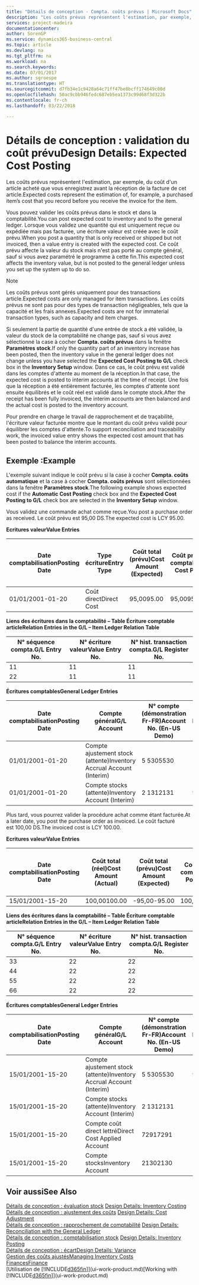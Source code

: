 ```yaml
---
title: "Détails de conception - Compta. coûts prévus | Microsoft Docs"
description: "Les coûts prévus représentent l'estimation, par exemple, du coût d'un article acheté que vous enregistrez avant la réception de la facture de cet article."
services: project-madeira
documentationcenter: 
author: SorenGP
ms.service: dynamics365-business-central
ms.topic: article
ms.devlang: na
ms.tgt_pltfrm: na
ms.workload: na
ms.search.keywords: 
ms.date: 07/01/2017
ms.author: sgroespe
ms.translationtype: HT
ms.sourcegitcommit: d7fb34e1c9428a64c71ff47be8bcff174649c00d
ms.openlocfilehash: 50ac9cbb946fedc687eb5ea1373c99d68f3d322b
ms.contentlocale: fr-ch
ms.lasthandoff: 03/22/2018

---
```

# <a name="design-details-expected-cost-posting"></a><span data-ttu-id="eec5a-103">Détails de conception : validation du coût prévu</span><span class="sxs-lookup"><span data-stu-id="eec5a-103">Design Details: Expected Cost Posting</span></span>
<span data-ttu-id="eec5a-104">Les coûts prévus représentent l'estimation, par exemple, du coût d'un article acheté que vous enregistrez avant la réception de la facture de cet article.</span><span class="sxs-lookup"><span data-stu-id="eec5a-104">Expected costs represent the estimation of, for example, a purchased item’s cost that you record before you receive the invoice for the item.</span></span>  

 <span data-ttu-id="eec5a-105">Vous pouvez valider les coûts prévus dans le stock et dans la comptabilité.</span><span class="sxs-lookup"><span data-stu-id="eec5a-105">You can post expected cost to inventory and to the general ledger.</span></span> <span data-ttu-id="eec5a-106">Lorsque vous validez une quantité qui est uniquement reçue ou expédiée mais pas facturée, une écriture valeur est créée avec le coût prévu.</span><span class="sxs-lookup"><span data-stu-id="eec5a-106">When you post a quantity that is only received or shipped but not invoiced, then a value entry is created with the expected cost.</span></span> <span data-ttu-id="eec5a-107">Ce coût prévu affecte la valeur du stock mais n'est pas porté au compte général, sauf si vous avez paramétré le programme à cette fin.</span><span class="sxs-lookup"><span data-stu-id="eec5a-107">This expected cost affects the inventory value, but is not posted to the general ledger unless you set up the system up to do so.</span></span>  

> [!NOTE]  
>  <span data-ttu-id="eec5a-108">Les coûts prévus sont gérés uniquement pour des transactions article.</span><span class="sxs-lookup"><span data-stu-id="eec5a-108">Expected costs are only managed for item transactions.</span></span> <span data-ttu-id="eec5a-109">Les coûts prévus ne sont pas pour des types de transaction négligeables, tels que la capacité et les frais annexes.</span><span class="sxs-lookup"><span data-stu-id="eec5a-109">Expected costs are not for immaterial transaction types, such as capacity and item charges.</span></span>  

 <span data-ttu-id="eec5a-110">Si seulement la partie de quantité d'une entrée de stock a été validée, la valeur du stock de la comptabilité ne change pas, sauf si vous avez sélectionné la case à cocher **Compta. coûts prévus** dans la fenêtre **Paramètres stock**.</span><span class="sxs-lookup"><span data-stu-id="eec5a-110">If only the quantity part of an inventory increase has been posted, then the inventory value in the general ledger does not change unless you have selected the **Expected Cost Posting to G/L** check box in the **Inventory Setup** window.</span></span> <span data-ttu-id="eec5a-111">Dans ce cas, le coût prévu est validé dans les comptes d'attente au moment de la réception.</span><span class="sxs-lookup"><span data-stu-id="eec5a-111">In that case, the expected cost is posted to interim accounts at the time of receipt.</span></span> <span data-ttu-id="eec5a-112">Une fois que la réception a été entièrement facturée, les comptes d'attente sont ensuite équilibrés et le coût réel est validé dans le compte stock.</span><span class="sxs-lookup"><span data-stu-id="eec5a-112">After the receipt has been fully invoiced, the interim accounts are then balanced and the actual cost is posted to the inventory account.</span></span>  

 <span data-ttu-id="eec5a-113">Pour prendre en charge le travail de rapprochement et de traçabilité, l'écriture valeur facturée montre que le montant du coût prévu validé pour équilibrer les comptes d'attente.</span><span class="sxs-lookup"><span data-stu-id="eec5a-113">To support reconciliation and traceability work, the invoiced value entry shows the expected cost amount that has been posted to balance the interim accounts.</span></span>  

## <a name="example"></a><span data-ttu-id="eec5a-114">Exemple :</span><span class="sxs-lookup"><span data-stu-id="eec5a-114">Example</span></span>  
 <span data-ttu-id="eec5a-115">L'exemple suivant indique le coût prévu si la case à cocher **Compta. coûts automatique** et la case à cocher **Compta. coûts prévus** sont sélectionnées dans la fenêtre **Paramètres stock**.</span><span class="sxs-lookup"><span data-stu-id="eec5a-115">The following example shows expected cost if the **Automatic Cost Posting** check box and the **Expected Cost Posting to G/L** check box are selected in the **Inventory Setup** window.</span></span>  

 <span data-ttu-id="eec5a-116">Vous validez une commande achat comme reçue.</span><span class="sxs-lookup"><span data-stu-id="eec5a-116">You post a purchase order as received.</span></span> <span data-ttu-id="eec5a-117">Le coût prévu est 95,00 DS.</span><span class="sxs-lookup"><span data-stu-id="eec5a-117">The expected cost is LCY 95.00.</span></span>  

 <span data-ttu-id="eec5a-118">**Ecritures valeur**</span><span class="sxs-lookup"><span data-stu-id="eec5a-118">**Value Entries**</span></span>  

|<span data-ttu-id="eec5a-119">Date comptabilisation</span><span class="sxs-lookup"><span data-stu-id="eec5a-119">Posting Date</span></span>|<span data-ttu-id="eec5a-120">Type écriture</span><span class="sxs-lookup"><span data-stu-id="eec5a-120">Entry Type</span></span>|<span data-ttu-id="eec5a-121">Coût total (prévu)</span><span class="sxs-lookup"><span data-stu-id="eec5a-121">Cost Amount (Expected)</span></span>|<span data-ttu-id="eec5a-122">Coût prévu validé en comptabilité</span><span class="sxs-lookup"><span data-stu-id="eec5a-122">Expected Cost Posted to G/L</span></span>|<span data-ttu-id="eec5a-123">Coût prévu</span><span class="sxs-lookup"><span data-stu-id="eec5a-123">Expected Cost</span></span>|<span data-ttu-id="eec5a-124">N° écriture comptable article</span><span class="sxs-lookup"><span data-stu-id="eec5a-124">Item Ledger Entry No.</span></span>|<span data-ttu-id="eec5a-125">Numéro de la séquence</span><span class="sxs-lookup"><span data-stu-id="eec5a-125">Entry No.</span></span>|  
|------------------|----------------|------------------------------|----------------------------------|-------------------|---------------------------|---------------|  
|<span data-ttu-id="eec5a-126">01/01/20</span><span class="sxs-lookup"><span data-stu-id="eec5a-126">01-01-20</span></span>|<span data-ttu-id="eec5a-127">Coût direct</span><span class="sxs-lookup"><span data-stu-id="eec5a-127">Direct Cost</span></span>|<span data-ttu-id="eec5a-128">95,00</span><span class="sxs-lookup"><span data-stu-id="eec5a-128">95.00</span></span>|<span data-ttu-id="eec5a-129">95,00</span><span class="sxs-lookup"><span data-stu-id="eec5a-129">95.00</span></span>|<span data-ttu-id="eec5a-130">Oui</span><span class="sxs-lookup"><span data-stu-id="eec5a-130">Yes</span></span>|<span data-ttu-id="eec5a-131">1</span><span class="sxs-lookup"><span data-stu-id="eec5a-131">1</span></span>|<span data-ttu-id="eec5a-132">1</span><span class="sxs-lookup"><span data-stu-id="eec5a-132">1</span></span>|  

 <span data-ttu-id="eec5a-133">**Liens des écritures dans la comptabilité – Table Écriture comptable article**</span><span class="sxs-lookup"><span data-stu-id="eec5a-133">**Relation Entries in the G/L – Item Ledger Relation Table**</span></span>  

|<span data-ttu-id="eec5a-134">N° séquence compta.</span><span class="sxs-lookup"><span data-stu-id="eec5a-134">G/L Entry No.</span></span>|<span data-ttu-id="eec5a-135">N° écriture valeur</span><span class="sxs-lookup"><span data-stu-id="eec5a-135">Value Entry No.</span></span>|<span data-ttu-id="eec5a-136">N° hist. transaction compta.</span><span class="sxs-lookup"><span data-stu-id="eec5a-136">G/L Register No.</span></span>|  
|--------------------|---------------------|-----------------------|  
|<span data-ttu-id="eec5a-137">1</span><span class="sxs-lookup"><span data-stu-id="eec5a-137">1</span></span>|<span data-ttu-id="eec5a-138">1</span><span class="sxs-lookup"><span data-stu-id="eec5a-138">1</span></span>|<span data-ttu-id="eec5a-139">1</span><span class="sxs-lookup"><span data-stu-id="eec5a-139">1</span></span>|  
|<span data-ttu-id="eec5a-140">2</span><span class="sxs-lookup"><span data-stu-id="eec5a-140">2</span></span>|<span data-ttu-id="eec5a-141">1</span><span class="sxs-lookup"><span data-stu-id="eec5a-141">1</span></span>|<span data-ttu-id="eec5a-142">1</span><span class="sxs-lookup"><span data-stu-id="eec5a-142">1</span></span>|  

 <span data-ttu-id="eec5a-143">**Écritures comptables**</span><span class="sxs-lookup"><span data-stu-id="eec5a-143">**General Ledger Entries**</span></span>  

|<span data-ttu-id="eec5a-144">Date comptabilisation</span><span class="sxs-lookup"><span data-stu-id="eec5a-144">Posting Date</span></span>|<span data-ttu-id="eec5a-145">Compte général</span><span class="sxs-lookup"><span data-stu-id="eec5a-145">G/L Account</span></span>|<span data-ttu-id="eec5a-146">N° compte (démonstration Fr-FR)</span><span class="sxs-lookup"><span data-stu-id="eec5a-146">Account No. (En-US Demo)</span></span>|<span data-ttu-id="eec5a-147">Montant</span><span class="sxs-lookup"><span data-stu-id="eec5a-147">Amount</span></span>|<span data-ttu-id="eec5a-148">Numéro de la séquence</span><span class="sxs-lookup"><span data-stu-id="eec5a-148">Entry No.</span></span>|  
|------------------|------------------|---------------------------------|------------|---------------|  
|<span data-ttu-id="eec5a-149">01/01/20</span><span class="sxs-lookup"><span data-stu-id="eec5a-149">01-01-20</span></span>|<span data-ttu-id="eec5a-150">Compte ajustement stock (attente)</span><span class="sxs-lookup"><span data-stu-id="eec5a-150">Inventory Accrual Account (Interim)</span></span>|<span data-ttu-id="eec5a-151">5 530</span><span class="sxs-lookup"><span data-stu-id="eec5a-151">5530</span></span>|<span data-ttu-id="eec5a-152">-95,00</span><span class="sxs-lookup"><span data-stu-id="eec5a-152">-95.00</span></span>|<span data-ttu-id="eec5a-153">2</span><span class="sxs-lookup"><span data-stu-id="eec5a-153">2</span></span>|  
|<span data-ttu-id="eec5a-154">01/01/20</span><span class="sxs-lookup"><span data-stu-id="eec5a-154">01-01-20</span></span>|<span data-ttu-id="eec5a-155">Compte stocks (attente)</span><span class="sxs-lookup"><span data-stu-id="eec5a-155">Inventory Account (Interim)</span></span>|<span data-ttu-id="eec5a-156">2 131</span><span class="sxs-lookup"><span data-stu-id="eec5a-156">2131</span></span>|<span data-ttu-id="eec5a-157">95,00</span><span class="sxs-lookup"><span data-stu-id="eec5a-157">95.00</span></span>|<span data-ttu-id="eec5a-158">1</span><span class="sxs-lookup"><span data-stu-id="eec5a-158">1</span></span>|  

 <span data-ttu-id="eec5a-159">Plus tard, vous pourrez valider la procédure achat comme étant facturée.</span><span class="sxs-lookup"><span data-stu-id="eec5a-159">At a later date, you post the purchase order as invoiced.</span></span> <span data-ttu-id="eec5a-160">Le coût facturé est 100,00 DS.</span><span class="sxs-lookup"><span data-stu-id="eec5a-160">The invoiced cost is LCY 100.00.</span></span>  

 <span data-ttu-id="eec5a-161">**Ecritures valeur**</span><span class="sxs-lookup"><span data-stu-id="eec5a-161">**Value Entries**</span></span>  

|<span data-ttu-id="eec5a-162">Date comptabilisation</span><span class="sxs-lookup"><span data-stu-id="eec5a-162">Posting Date</span></span>|<span data-ttu-id="eec5a-163">Coût total (réel)</span><span class="sxs-lookup"><span data-stu-id="eec5a-163">Cost Amount (Actual)</span></span>|<span data-ttu-id="eec5a-164">Coût total (prévu)</span><span class="sxs-lookup"><span data-stu-id="eec5a-164">Cost Amount (Expected)</span></span>|<span data-ttu-id="eec5a-165">Coût validé en comptabilité</span><span class="sxs-lookup"><span data-stu-id="eec5a-165">Cost Posted to G/L</span></span>|<span data-ttu-id="eec5a-166">Coût prévu</span><span class="sxs-lookup"><span data-stu-id="eec5a-166">Expected Cost</span></span>|<span data-ttu-id="eec5a-167">N° écriture comptable article</span><span class="sxs-lookup"><span data-stu-id="eec5a-167">Item Ledger Entry No.</span></span>|<span data-ttu-id="eec5a-168">Numéro de la séquence</span><span class="sxs-lookup"><span data-stu-id="eec5a-168">Entry No.</span></span>|  
|------------------|----------------------------|------------------------------|-------------------------|-------------------|---------------------------|---------------|  
|<span data-ttu-id="eec5a-169">15/01/20</span><span class="sxs-lookup"><span data-stu-id="eec5a-169">01-15-20</span></span>|<span data-ttu-id="eec5a-170">100,00</span><span class="sxs-lookup"><span data-stu-id="eec5a-170">100.00</span></span>|<span data-ttu-id="eec5a-171">-95,00</span><span class="sxs-lookup"><span data-stu-id="eec5a-171">-95.00</span></span>|<span data-ttu-id="eec5a-172">100,00</span><span class="sxs-lookup"><span data-stu-id="eec5a-172">100.00</span></span>|<span data-ttu-id="eec5a-173">Non</span><span class="sxs-lookup"><span data-stu-id="eec5a-173">No</span></span>|<span data-ttu-id="eec5a-174">1</span><span class="sxs-lookup"><span data-stu-id="eec5a-174">1</span></span>|<span data-ttu-id="eec5a-175">2</span><span class="sxs-lookup"><span data-stu-id="eec5a-175">2</span></span>|  

 <span data-ttu-id="eec5a-176">**Liens des écritures dans la comptabilité – Table Écriture comptable article**</span><span class="sxs-lookup"><span data-stu-id="eec5a-176">**Relation Entries in the G/L – Item Ledger Relation Table**</span></span>  

|<span data-ttu-id="eec5a-177">N° séquence compta.</span><span class="sxs-lookup"><span data-stu-id="eec5a-177">G/L Entry No.</span></span>|<span data-ttu-id="eec5a-178">N° écriture valeur</span><span class="sxs-lookup"><span data-stu-id="eec5a-178">Value Entry No.</span></span>|<span data-ttu-id="eec5a-179">N° hist. transaction compta.</span><span class="sxs-lookup"><span data-stu-id="eec5a-179">G/L Register No.</span></span>|  
|--------------------|---------------------|-----------------------|  
|<span data-ttu-id="eec5a-180">3</span><span class="sxs-lookup"><span data-stu-id="eec5a-180">3</span></span>|<span data-ttu-id="eec5a-181">2</span><span class="sxs-lookup"><span data-stu-id="eec5a-181">2</span></span>|<span data-ttu-id="eec5a-182">2</span><span class="sxs-lookup"><span data-stu-id="eec5a-182">2</span></span>|  
|<span data-ttu-id="eec5a-183">4</span><span class="sxs-lookup"><span data-stu-id="eec5a-183">4</span></span>|<span data-ttu-id="eec5a-184">2</span><span class="sxs-lookup"><span data-stu-id="eec5a-184">2</span></span>|<span data-ttu-id="eec5a-185">2</span><span class="sxs-lookup"><span data-stu-id="eec5a-185">2</span></span>|  
|<span data-ttu-id="eec5a-186">5</span><span class="sxs-lookup"><span data-stu-id="eec5a-186">5</span></span>|<span data-ttu-id="eec5a-187">2</span><span class="sxs-lookup"><span data-stu-id="eec5a-187">2</span></span>|<span data-ttu-id="eec5a-188">2</span><span class="sxs-lookup"><span data-stu-id="eec5a-188">2</span></span>|  
|<span data-ttu-id="eec5a-189">6</span><span class="sxs-lookup"><span data-stu-id="eec5a-189">6</span></span>|<span data-ttu-id="eec5a-190">2</span><span class="sxs-lookup"><span data-stu-id="eec5a-190">2</span></span>|<span data-ttu-id="eec5a-191">2</span><span class="sxs-lookup"><span data-stu-id="eec5a-191">2</span></span>|  

 <span data-ttu-id="eec5a-192">**Écritures comptables**</span><span class="sxs-lookup"><span data-stu-id="eec5a-192">**General Ledger Entries**</span></span>  

|<span data-ttu-id="eec5a-193">Date comptabilisation</span><span class="sxs-lookup"><span data-stu-id="eec5a-193">Posting Date</span></span>|<span data-ttu-id="eec5a-194">Compte général</span><span class="sxs-lookup"><span data-stu-id="eec5a-194">G/L Account</span></span>|<span data-ttu-id="eec5a-195">N° compte (démonstration Fr-FR)</span><span class="sxs-lookup"><span data-stu-id="eec5a-195">Account No. (En-US Demo)</span></span>|<span data-ttu-id="eec5a-196">Montant</span><span class="sxs-lookup"><span data-stu-id="eec5a-196">Amount</span></span>|<span data-ttu-id="eec5a-197">Numéro de la séquence</span><span class="sxs-lookup"><span data-stu-id="eec5a-197">Entry No.</span></span>|  
|------------------|------------------|---------------------------------|------------|---------------|  
|<span data-ttu-id="eec5a-198">15/01/20</span><span class="sxs-lookup"><span data-stu-id="eec5a-198">01-15-20</span></span>|<span data-ttu-id="eec5a-199">Compte ajustement stock (attente)</span><span class="sxs-lookup"><span data-stu-id="eec5a-199">Inventory Accrual Account (Interim)</span></span>|<span data-ttu-id="eec5a-200">5 530</span><span class="sxs-lookup"><span data-stu-id="eec5a-200">5530</span></span>|<span data-ttu-id="eec5a-201">95,00</span><span class="sxs-lookup"><span data-stu-id="eec5a-201">95.00</span></span>|<span data-ttu-id="eec5a-202">4</span><span class="sxs-lookup"><span data-stu-id="eec5a-202">4</span></span>|  
|<span data-ttu-id="eec5a-203">15/01/20</span><span class="sxs-lookup"><span data-stu-id="eec5a-203">01-15-20</span></span>|<span data-ttu-id="eec5a-204">Compte stocks (attente)</span><span class="sxs-lookup"><span data-stu-id="eec5a-204">Inventory Account (Interim)</span></span>|<span data-ttu-id="eec5a-205">2 131</span><span class="sxs-lookup"><span data-stu-id="eec5a-205">2131</span></span>|<span data-ttu-id="eec5a-206">-95,00</span><span class="sxs-lookup"><span data-stu-id="eec5a-206">-95.00</span></span>|<span data-ttu-id="eec5a-207">3</span><span class="sxs-lookup"><span data-stu-id="eec5a-207">3</span></span>|  
|<span data-ttu-id="eec5a-208">15/01/20</span><span class="sxs-lookup"><span data-stu-id="eec5a-208">01-15-20</span></span>|<span data-ttu-id="eec5a-209">Compte coût direct lettré</span><span class="sxs-lookup"><span data-stu-id="eec5a-209">Direct Cost Applied Account</span></span>|<span data-ttu-id="eec5a-210">7291</span><span class="sxs-lookup"><span data-stu-id="eec5a-210">7291</span></span>|<span data-ttu-id="eec5a-211">-100</span><span class="sxs-lookup"><span data-stu-id="eec5a-211">-100</span></span>|<span data-ttu-id="eec5a-212">6</span><span class="sxs-lookup"><span data-stu-id="eec5a-212">6</span></span>|  
|<span data-ttu-id="eec5a-213">15/01/20</span><span class="sxs-lookup"><span data-stu-id="eec5a-213">01-15-20</span></span>|<span data-ttu-id="eec5a-214">Compte stocks</span><span class="sxs-lookup"><span data-stu-id="eec5a-214">Inventory Account</span></span>|<span data-ttu-id="eec5a-215">2130</span><span class="sxs-lookup"><span data-stu-id="eec5a-215">2130</span></span>|<span data-ttu-id="eec5a-216">100</span><span class="sxs-lookup"><span data-stu-id="eec5a-216">100</span></span>|<span data-ttu-id="eec5a-217">5</span><span class="sxs-lookup"><span data-stu-id="eec5a-217">5</span></span>|  

## <a name="see-also"></a><span data-ttu-id="eec5a-218">Voir aussi</span><span class="sxs-lookup"><span data-stu-id="eec5a-218">See Also</span></span>
 <span data-ttu-id="eec5a-219">[Détails de conception : évaluation stock](design-details-inventory-costing.md) </span><span class="sxs-lookup"><span data-stu-id="eec5a-219">[Design Details: Inventory Costing](design-details-inventory-costing.md) </span></span>  
 <span data-ttu-id="eec5a-220">[Détails de conception : ajustement des coûts](design-details-cost-adjustment.md) </span><span class="sxs-lookup"><span data-stu-id="eec5a-220">[Design Details: Cost Adjustment](design-details-cost-adjustment.md) </span></span>  
 <span data-ttu-id="eec5a-221">[Détails de conception : rapprochement de comptabilité](design-details-reconciliation-with-the-general-ledger.md) </span><span class="sxs-lookup"><span data-stu-id="eec5a-221">[Design Details: Reconciliation with the General Ledger](design-details-reconciliation-with-the-general-ledger.md) </span></span>  
 <span data-ttu-id="eec5a-222">[Détails de conception : comptabilisation stock](design-details-inventory-posting.md) </span><span class="sxs-lookup"><span data-stu-id="eec5a-222">[Design Details: Inventory Posting](design-details-inventory-posting.md) </span></span>  
 [<span data-ttu-id="eec5a-223">Détails de conception : écart</span><span class="sxs-lookup"><span data-stu-id="eec5a-223">Design Details: Variance</span></span>](design-details-variance.md)  
 [<span data-ttu-id="eec5a-224">Gestion des coûts ajustés</span><span class="sxs-lookup"><span data-stu-id="eec5a-224">Managing Inventory Costs</span></span>](finance-manage-inventory-costs.md)  
 [<span data-ttu-id="eec5a-225">Finances</span><span class="sxs-lookup"><span data-stu-id="eec5a-225">Finance</span></span>](finance.md)  
 <span data-ttu-id="eec5a-226">[Utilisation de [!INCLUDE[d365fin](includes/d365fin_md.md)]](ui-work-product.md)</span><span class="sxs-lookup"><span data-stu-id="eec5a-226">[Working with [!INCLUDE[d365fin](includes/d365fin_md.md)]](ui-work-product.md)</span></span>

